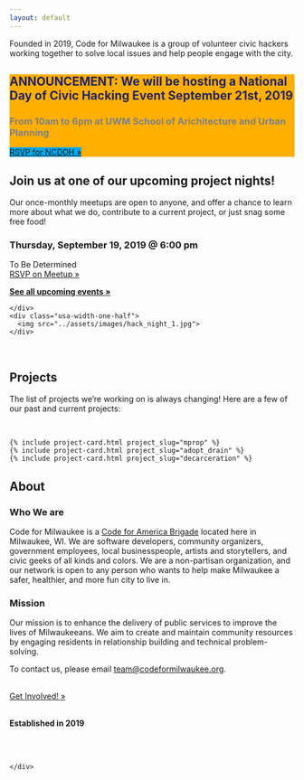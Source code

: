 ```yaml
---
layout: default
---
```

<div class="usa-grid-wide">
    <div id="hero-image" class="usa-width-one-whole">
        <div id="hero-header-text" class="usa-width-two-thirds">
            <div id="hero-p">
                <p>Founded in 2019, Code for Milwaukee is a group of volunteer civic hackers working together to solve local issues and help people engage with the city.</p>
            </div>
        </div>
    </div>
</div>

<div class="usa-grid">
  <div class = "usa-width-one-whole" style="background-color:#FFAF00;" >
          <h2 style="color:#23235A;"> ANNOUNCEMENT: We will be hosting a National Day of Civic Hacking Event September 21st, 2019</h2>
          <h3 style="color:gray">From 10am to 6pm at UWM School of Arichitecture and Urban Planning</h3>
          <a target="_blank" href="https://www.meetup.com/Code-for-Milwaukee/events/264066401/" class="usa-button" style = "background-color:#00A8E9;">RSVP for NCDOH »</a>
  </div>
  <div class="usa-width-three-fourths usa-section">
        <h2 id="project-nights">Join us at one of our upcoming project nights!</h2>
        <p>Our once-monthly meetups are open to anyone, and offer a chance to learn more about what we do, contribute to a current project, or just snag some free food!</p>
    </div>
    <div class="usa-width-one-half">
      <h3>Thursday, September 19, 2019 @ 6:00 pm</h3>
      <p><span>To Be Determined</span>
      <br>
      <a target="_blank" href="https://www.meetup.com/Code-for-Milwaukee/events/264268089/" class="usa-button">RSVP on Meetup »</a>
      </p>
      <p><strong><a href="https://www.meetup.com/Code-for-Milwaukee/events/" target="_blank">See all upcoming events »</a></strong></p>

    </div>
    <div class="usa-width-one-half">
      <img src="../assets/images/hack_night_1.jpg">
    </div>
</div>

<div class="usa-grid">
  <div class="usa-width-one-whole usa-section">
    <div class="usa-width-one-whole">
        <br>
        <h2 id="projects">Projects</h2>
        <p>The list of projects we’re working on is always changing! Here are a few of our past and current projects:</p>
        <br>
    </div>


    {% include project-card.html project_slug="mprop" %}
    {% include project-card.html project_slug="adopt_drain" %}
    {% include project-card.html project_slug="decarceration" %}

  </div>
</div>

<div class="usa-grid">
  <div class="usa-section">
    <div class="usa-width-one-whole">
      <h2 id="about">About</h2>
      <div class="usa-width-two-thirds">
         <h3>Who We are</h3>
        <p>Code for Milwaukee is a <a href="http://brigade.codeforamerica.org/">Code for America Brigade</a> located here in Milwaukee, WI. We are software developers, community organizers, government employees, local businesspeople, artists and storytellers, and civic geeks of all kinds and colors. We are a non-partisan organization, and our network is open to any person who wants to help make Milwaukee a safer, healthier, and more fun city to live in.</p>
         <h3> Mission </h3>
        <p>Our mission is to enhance the delivery of public services to improve the lives of Milwaukeeans. We aim to create and maintain community resources by engaging residents in relationship building and technical problem-solving.</p>
        <p>To contact us, please email <a href="mailto:team@codeformilwaukee.org">team@codeformilwaukee.org</a>.</p>
        <br>
                <a target="_blank" href="https://forms.gle/SpCTwWxsDdmsB6kj6" class="usa-button">Get Involved! »</a>
        <br>
        <br>
        <div class="usa-width-one-third">
          <p><strong>Established in 2019</strong></p>
        </div>
        <br>
        <br>
      </div>

    </div>
  </div>
</div>

<div class="usa-grid-wide">
    <div class="usa-width-one-whole" align="center">
        <!-- <br>
        <button> Submit a Proposal </button> -->
    </div>
</div>
